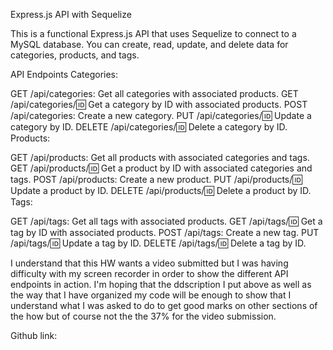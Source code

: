 Express.js API with Sequelize

This is a functional Express.js API that uses Sequelize to connect to a MySQL database. You can create, read, update, and delete data for categories, products, and tags.

API Endpoints
Categories:

GET /api/categories: Get all categories with associated products.
GET /api/categories/:id: Get a category by ID with associated products.
POST /api/categories: Create a new category.
PUT /api/categories/:id: Update a category by ID.
DELETE /api/categories/:id: Delete a category by ID.
Products:

GET /api/products: Get all products with associated categories and tags.
GET /api/products/:id: Get a product by ID with associated categories and tags.
POST /api/products: Create a new product.
PUT /api/products/:id: Update a product by ID.
DELETE /api/products/:id: Delete a product by ID.
Tags:

GET /api/tags: Get all tags with associated products.
GET /api/tags/:id: Get a tag by ID with associated products.
POST /api/tags: Create a new tag.
PUT /api/tags/:id: Update a tag by ID.
DELETE /api/tags/:id: Delete a tag by ID.

I understand that this HW wants a video submitted but I was having difficulty with my screen recorder in order to show the different API endpoints in action. I'm hoping that the ddscription I put above as well as the way that I have organized my code will be enough to show that I understand what I was asked to do to get good marks on other sections of the how but of course not the the 37% for the video submission.

Github link:
